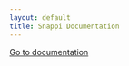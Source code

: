```yaml
---
layout: default
title: Snappi Documentation
---
```


<a class="btn btn-primary" href="/docs/getting_started">Go to documentation</a>